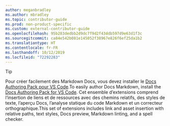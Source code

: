 ```yaml
---
author: meganbradley
ms.author: mbradley
ms.topic: contributor-guide
ms.prod: non-product-specific
ms.custom: external-contributor-guide
ms.openlocfilehash: 95b283dedbb2d9dc7f9d2f43ddb597d9e63d1f3c
ms.sourcegitcommit: ca84e542b081e145052f38967e826f6ef25da1b2
ms.translationtype: HT
ms.contentlocale: fr-FR
ms.lasthandoff: 10/12/2019
ms.locfileid: "72292283"
---
```

> [!TIP]
> <span data-ttu-id="47c8a-101">Pour créer facilement des Markdown Docs, vous devez installer le [Docs Authoring Pack pour VS Code](../../how-to-write-docs-auth-pack.md).</span><span class="sxs-lookup"><span data-stu-id="47c8a-101">To easily author Docs Markdown, install the [Docs Authoring Pack for VS Code](../../how-to-write-docs-auth-pack.md).</span></span> <span data-ttu-id="47c8a-102">Cet ensemble d’extensions comprend l’insertion de liens et de ressources avec des chemins relatifs, des styles de texte, l’aperçu Docs, l’analyse statique du code Markdown et un correcteur orthographique.</span><span class="sxs-lookup"><span data-stu-id="47c8a-102">This set of extensions includes link and asset insertion with relative paths, text styles, Docs preview, Markdown linting, and a spell checker.</span></span>